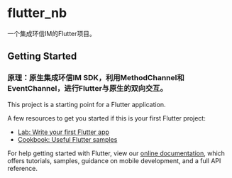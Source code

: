 # flutter_nb

一个集成环信IM的Flutter项目。

## Getting Started

### 原理：原生集成环信IM SDK，利用MethodChannel和EventChannel，进行Flutter与原生的双向交互。

This project is a starting point for a Flutter application.

A few resources to get you started if this is your first Flutter project:

- [Lab: Write your first Flutter app](https://flutter.io/docs/get-started/codelab)
- [Cookbook: Useful Flutter samples](https://flutter.io/docs/cookbook)

For help getting started with Flutter, view our 
[online documentation](https://flutter.io/docs), which offers tutorials, 
samples, guidance on mobile development, and a full API reference.
